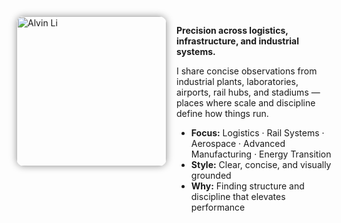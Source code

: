 <style>
/* Responsive hero */
.hero {
  display: flex;
  align-items: flex-start;
  gap: 16px;
  margin: 0 0 12px 0;
}
.hero__img {
  width: 240px;              /* desktop/tablet */
  max-width: 35vw;
  height: auto;
  border-radius: 12px;
  box-shadow: 0 0 12px rgba(0,0,0,0.4);
  display: block;
}
.hero__body { flex: 1 1 auto; }

/* Stack on phones */
@media (max-width: 680px) {
  .hero {
    flex-direction: column;
    align-items: center;
    text-align: left;       /* keep body text left-aligned */
  }
  .hero__img {
    width: 160px;           /* smaller avatar on mobile */
    max-width: 55vw;
  }
}
</style>

<div class="hero">
  <img src="/alvin-site/assets/yomori-512.png"
       alt="Alvin Li" class="hero__img" />
  <div class="hero__body"><p><strong>Precision across logistics, infrastructure, and industrial systems.</strong></p>
    <p>I share concise observations from industrial plants, laboratories, airports, rail hubs, and stadiums — places where scale and discipline define how things run.</p>
    <ul>
      <li><strong>Focus:</strong> Logistics · Rail Systems · Aerospace · Advanced Manufacturing · Energy Transition</li>
      <li><strong>Style:</strong> Clear, concise, and visually grounded</li>
      <li><strong>Why:</strong> Finding structure and discipline that elevates performance</li>
    </ul>
  </div>
</div>
